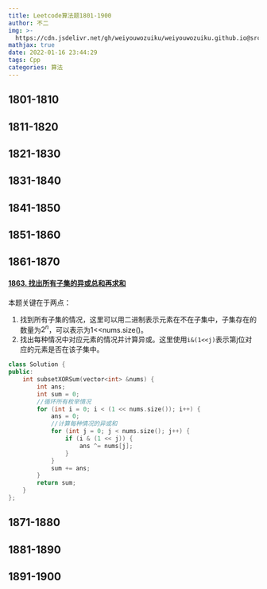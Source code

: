 ```yaml
---
title: Leetcode算法题1801-1900
author: 不二
img: >-
  https://cdn.jsdelivr.net/gh/weiyouwozuiku/weiyouwozuiku.github.io@src/source/_posts/PageImg/算法/Leetcode算法题1801-1900.jpeg
mathjax: true
date: 2022-01-16 23:44:29
tags: Cpp
categories: 算法
---
```


## 1801-1810
## 1811-1820
## 1821-1830
## 1831-1840
## 1841-1850
## 1851-1860
## 1861-1870

#### [1863. 找出所有子集的异或总和再求和](https://leetcode-cn.com/problems/sum-of-all-subset-xor-totals/)

本题关键在于两点：

1. 找到所有子集的情况，这里可以用二进制表示元素在不在子集中，子集存在的数量为$2^n$，可以表示为1<<nums.size\(\)。
2. 找出每种情况中对应元素的情况并计算异或。这里使用`i&(1<<j)`表示第j位对应的元素是否在该子集中。

```cpp
class Solution {
public:
    int subsetXORSum(vector<int> &nums) {
        int ans;
        int sum = 0;
        //循环所有枚举情况
        for (int i = 0; i < (1 << nums.size()); i++) {
            ans = 0;
            //计算每种情况的异或和
            for (int j = 0; j < nums.size(); j++) {
                if (i & (1 << j)) {
                    ans ^= nums[j];
                }
            }
            sum += ans;
        }
        return sum;
    }
};
```



## 1871-1880
## 1881-1890
## 1891-1900

